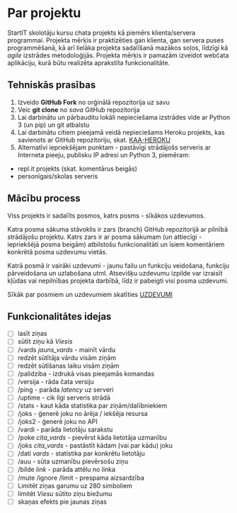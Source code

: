 # Par projektu

StartIT skolotāju kursu chata projekts kā piemērs klienta/servera programmai.
Projekta mērķis ir praktizēties gan klienta, gan servera puses programmēšanā, kā arī lielāka projekta sadalīšanā mazākos soļos, līdzīgi kā *agile* izstrādes metodoloģijās.
Projekta mērķis ir pamazām izveidot webčata aplikāciju, kurā būtu realizēta aprakstīta funkcionalitāte.

## Tehniskās prasības

1. Izveido **GitHub Fork** no orģinālā repozitorija uz savu
1. Veic **git clone** no *sava* GitHub repozitorija
1. Lai darbinātu un pārbauditu lokāli nepieciešama izstrādes vide ar Python 3 (un pip) un git atbalstu
1. Lai darbinātu citiem pieejamā veidā nepieciešams Heroku projekts, kas savienots ar GitHub repozitoriju, skat. [KAA-HEROKU](KAA-HEROKU.md)
1. Alternatīvi iepriekšējam punktam - pastāvīgi strādājošs serveris ar Interneta pieeju, publisku IP adresi un Python 3, piemēram:
  - repl.it projekts (skat. komentārus beigās)
  - personīgais/skolas serveris

## Mācību process

Viss projekts ir sadalīts posmos, katrs posms - sīkākos uzdevumos.

Katra posma sākuma stāvoklis ir zars (branch) GitHub repozitorijā ar pilnībā strādājošu projektu. Katrs zars ir ar posma sākumam (un attiecīgi - iepriekšējā posma beigām) atbilstošu funkcionalitāti un īsiem komentāriem konkrētā posma uzdevumu vietās.

Katrā posmā ir vairāki uzdevumi - jaunu failu un funkciju veidošana, funkciju pārveidošana un uzlabošana utml. Atsevišķu uzdevumu izpilde var izraisīt kļūdas vai nepilnības projekta darbībā, līdz ir pabeigti visi posma uzdevumi.

Sīkāk par posmiem un uzdevumiem skatīties [UZDEVUMI](UZDEVUMI.md)

## Funkcionalitātes idejas

- [ ] lasīt ziņas
- [ ] sūtīt ziņu kā *Viesis*
- [ ] /vards *jauns_vards* - mainīt vārdu
- [ ] redzēt sūtītāja vārdu visām ziņām
- [ ] redzēt sūtīšanas laiku visām ziņām
- [ ] /palidziba - izdrukā visas pieejamās komandas
- [ ] /versija - rāda čata versiju
- [ ] /ping - parāda *latency* uz serveri
- [ ] /uptime - cik ilgi serveris strādā
- [ ] /stats - kaut kāda statistika par ziņām/dalībniekiem
- [ ] /joks - ģenerē joku no ārēja / iekšēja resursa
- [ ] /joks2 - ģenerē joku no API
- [ ] /vardi - parāda lietotāju sarakstu
- [ ] /poke *cita_vards* - pievērst kāda lietotāja uzmanību
- [ ] /joks *cita_vards* - pastāstīt kādam (vai par kādu) joku
- [ ] /dati *vards* - statistika par konkrētu lietotāju
- [ ] /auu - sūta uzmanību pievērsošu ziņu
- [ ] /bilde *link* - parāda attēlu no linka
- [ ] /mute /ignore /limit - prespama aizsardzība
- [ ] Limitēt ziņas garumu uz 280 simboliem
- [ ] limitēt *Viesu* sūtito ziņu biežumu
- [ ] skaņas efekts pie jaunas ziņas
